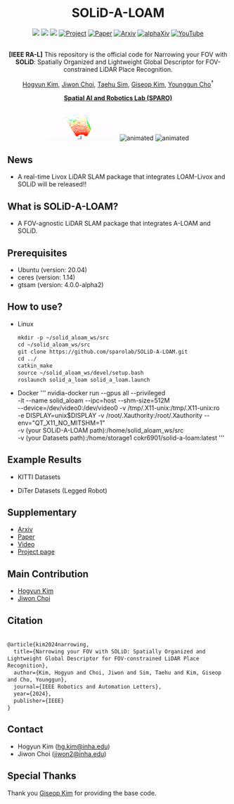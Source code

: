 <div align="center">
  <h1>SOLiD-A-LOAM</h1>
  <a href="https://github.com/sparolab/solid/tree/master/"><img src="https://img.shields.io/badge/-C++-blue?logo=cplusplus" /></a>
  <a href="https://github.com/sparolab/solid/tree/master/"><img src="https://img.shields.io/badge/-Linux-grey?logo=linux" /></a>
  <a href="https://hub.docker.com/r/cokr6901/solid-a-loam/tags"><img src="https://badges.aleen42.com/src/docker.svg" /></a>
  <a href="https://sites.google.com/view/lidar-solid"><img src="https://github.com/sparolab/Joint_ID/blob/main/fig/badges/badge-website.svg" alt="Project" /></a>
  <a href="https://ieeexplore.ieee.org/abstract/document/10629042"><img src="https://img.shields.io/badge/Paper-PDF-yellow" alt="Paper" /></a>
  <a href="https://arxiv.org/abs/2408.07330"><img src="https://img.shields.io/badge/arXiv-2408.07330-b31b1b.svg?style=flat-square" alt="Arxiv" /></a>
  <a href="https://www.alphaxiv.org/abs/2408.07330"><img src="https://img.shields.io/badge/alphaXiv-2408.07330-darkred" alt="alphaXiv" /></a>
  <a href="https://www.youtube.com/watch?v=4sAWWfZTwLs"><img src="https://badges.aleen42.com/src/youtube.svg" alt="YouTube" /></a>
  <br />
  <br />

**[IEEE RA-L]** This repository is the official code for Narrowing your FOV with **SOLiD**: Spatially Organized and Lightweight Global Descriptor for FOV-constrained LiDAR Place Recognition.

  <a href="https://scholar.google.com/citations?user=t5UEbooAAAAJ&hl=ko" target="_blank">Hogyun Kim</a><sup></sup>,
  <a href="https://scholar.google.com/citations?user=wL8VdUMAAAAJ&hl=ko" target="_blank">Jiwon Choi</a><sup></sup>,
  <a href="https://scholar.google.com/citations?user=UPg-JuQAAAAJ&hl=ko" target="_blank">Taehu Sim</a><sup></sup>,
  <a href="https://scholar.google.com/citations?user=9mKOLX8AAAAJ&hl=ko" target="_blank">Giseop Kim</a><sup></sup>,
  <a href="https://scholar.google.com/citations?user=W5MOKWIAAAAJ&hl=ko" target="_blank">Younggun Cho</a><sup>†</sup>

**[Spatial AI and Robotics Lab (SPARO)](https://sites.google.com/view/sparo/%ED%99%88?authuser=0&pli=1)**
  
  <p align="center">
    <img src="figure/kitti_05_60.gif" alt="animated" width="32%" />
    <img src="figure/kitti_05_120.gif" alt="animated" width="32%" />
    <img src="figure/kitti_05_120.gif" alt="animated" width="32%" />
  </p>

</div>

## News
* A real-time Livox LiDAR SLAM package that integrates LOAM-Livox and SOLiD will be released!! 

## What is SOLiD-A-LOAM?
* A FOV-agnostic LiDAR SLAM package that integrates A-LOAM and SOLiD. 

## Prerequisites
* Ubuntu (version: 20.04)
* ceres (version: 1.14)
* gtsam (version: 4.0.0-alpha2)

## How to use?
* Linux
  ```
  mkdir -p ~/solid_aloam_ws/src
  cd ~/solid_aloam_ws/src
  git clone https://github.com/sparolab/SOLiD-A-LOAM.git
  cd ../
  catkin_make
  source ~/solid_aloam_ws/devel/setup.bash
  roslaunch solid_a_loam solid_a_loam.launch
  ```

* Docker
  '''
  nvidia-docker run --gpus all --privileged \
  -it --name solid_aloam --ipc=host --shm-size=512M \
  --device=/dev/video0:/dev/video0 -v /tmp/.X11-unix:/tmp/.X11-unix:ro \
  -e DISPLAY=unix$DISPLAY -v /root/.Xauthority:/root/.Xauthority --env="QT_X11_NO_MITSHM=1" \
  -v (your SOLiD-A-LOAM path):/home/solid_aloam_ws/src \
  -v (your Datasets path):/home/storage1 cokr6901/solid-a-loam:latest
  '''
## Example Results
* KITTI Datasets
  
* DiTer Datasets (Legged Robot)

## Supplementary
* [Arxiv](https://arxiv.org/abs/2408.07330#)
* [Paper](https://ieeexplore.ieee.org/abstract/document/10629042)
* [Video](https://www.youtube.com/watch?v=4sAWWfZTwLs)
* [Project page](https://sites.google.com/view/lidar-solid)

## Main Contribution
* [Hogyun Kim](https://scholar.google.com/citations?user=t5UEbooAAAAJ&hl=ko)
* [Jiwon Choi](https://scholar.google.com/citations?user=wL8VdUMAAAAJ&hl=ko)

## Citation
<pre>
<code>
@article{kim2024narrowing,
  title={Narrowing your FOV with SOLiD: Spatially Organized and Lightweight Global Descriptor for FOV-constrained LiDAR Place Recognition},
  author={Kim, Hogyun and Choi, Jiwon and Sim, Taehu and Kim, Giseop and Cho, Younggun},
  journal={IEEE Robotics and Automation Letters},
  year={2024},
  publisher={IEEE}
}</code>
</pre>  

## Contact
* Hogyun Kim (hg.kim@inha.edu)
* Jiwon Choi (jiwon2@inha.edu)

## Special Thanks
Thank you [Giseop Kim](https://github.com/gisbi-kim/SC-A-LOAM) for providing the base code.
